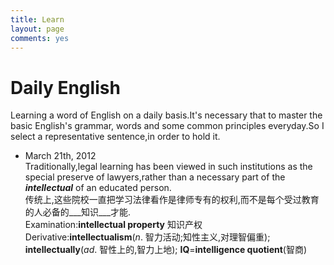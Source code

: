 ```yaml
---
title: Learn
layout: page
comments: yes
---
```


# Daily English

Learning a word of English on a daily basis.It's necessary that to master the basic English's grammar, words and some common principles everyday.So I select a representative sentence,in order to hold it.

- March 21th, 2012              
Traditionally,legal learning has been viewed in such institutions as the special preserve of lawyers,rather than a necessary part of the ___intellectual___ of an educated person.                    
传统上,这些院校一直把学习法律看作是律师专有的权利,而不是每个受过教育的人必备的___知识___才能.         
Examination:__intellectual property__ 知识产权         
Derivative:__intellectualism__(_n_. 智力活动;知性主义,对理智偏重); __intellectually__(_ad_. 智性上的,智力上地); __IQ__=__intelligence quotient__(智商)